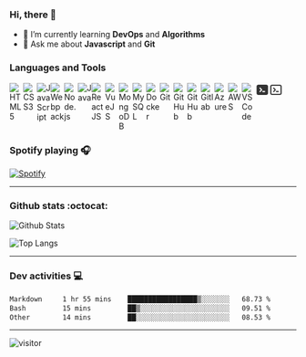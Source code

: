 <h3 align="">Hi, there 👋</h3>

- 🌱 I’m currently learning **DevOps** and **Algorithms**
- 💬 Ask me about **Javascript** and **Git**

### Languages and Tools

<img align="left" alt="HTML5" width="24px" src="https://cdn.jsdelivr.net/gh/devicons/devicon/icons/html5/html5-original.svg" />
<img align="left" alt="CSS3" width="24px" src="https://cdn.jsdelivr.net/gh/devicons/devicon/icons/css3/css3-original.svg" />
<img align="left" alt="JavaScript" width="24px" src="https://cdn.jsdelivr.net/gh/devicons/devicon/icons/javascript/javascript-original.svg" />
<img align="left" alt="Webpack" width="24px" src="https://cdn.jsdelivr.net/gh/devicons/devicon/icons/webpack/webpack-original.svg" />
<img align="left" alt="Node.js" width="24px" src="https://cdn.jsdelivr.net/gh/devicons/devicon/icons/nodejs/nodejs-original.svg" />
<img align="left" alt="Java" width="24px" src="https://cdn.jsdelivr.net/gh/devicons/devicon/icons/java/java-original.svg" />
<img align="left" alt="ReactJS" width="24px" src="https://cdn.jsdelivr.net/gh/devicons/devicon/icons/react/react-original.svg" />
<img align="left" alt="VueJS" width="24px" src="https://cdn.jsdelivr.net/gh/devicons/devicon/icons/vuejs/vuejs-original.svg" />
<img align="left" alt="MongoDB" width="24px" src="https://cdn.jsdelivr.net/gh/devicons/devicon/icons/mongodb/mongodb-original.svg" />
<img align="left" alt="MySQL" width="24px" src="https://cdn.jsdelivr.net/gh/devicons/devicon/icons/mysql/mysql-original.svg" />
<img align="left" alt="Docker" width="24px" src="https://cdn.jsdelivr.net/gh/devicons/devicon/icons/docker/docker-plain.svg" />
<img align="left" alt="Git" width="24px" src="https://cdn.jsdelivr.net/gh/devicons/devicon/icons/git/git-original.svg" />

[<img align="left" alt="GitHub" width="24px" src="https://user-images.githubusercontent.com/3369400/139447912-e0f43f33-6d9f-45f8-be46-2df5bbc91289.png" />](https://github.com/hoyangtsai#gh-dark-mode-only)
[<img align="left" alt="GitHub" width="24px" src="https://user-images.githubusercontent.com/3369400/139448065-39a229ba-4b06-434b-bc67-616e2ed80c8f.png" />](https://github.com/hoyangtsai#gh-light-mode-only)

<img align="left" alt="Gitlab" width="24px" src="https://cdn.jsdelivr.net/gh/devicons/devicon/icons/gitlab/gitlab-original.svg" />
<img align="left" alt="Azure" width="24px" src="https://cdn.jsdelivr.net/gh/devicons/devicon/icons/azure/azure-original.svg" />
<img align="left" alt="AWS" width="24px" src="https://cdn.jsdelivr.net/gh/devicons/devicon/icons/amazonwebservices/amazonwebservices-original.svg" />
<img align="left" alt="VS Code" width="24px" src="https://cdn.jsdelivr.net/gh/devicons/devicon/icons/vscode/vscode-original.svg" />

[<img align="left" alt="GitHub" width="24px" src="/assets/terminal-dark.svg" />](https://github.com/hoyangtsai#gh-dark-mode-only)
[<img align="left" alt="GitHub" width="24px" src="/assets/terminal-light.svg" />](https://github.com/hoyangtsai#gh-light-mode-only)

<br clear="left"/>

### Spotify playing 🎧

[![Spotify](https://spotify-now-playing-hoyangtsai.vercel.app/api/spotify)](https://open.spotify.com/user/11100258299)

-------

### Github stats :octocat:

![Github Stats](https://github-readme-stats-hoyangtsai.vercel.app/api?username=hoyangtsai&count_private=true&show_icons=true&theme=blueberry)

![Top Langs](https://github-readme-stats-hoyangtsai.vercel.app/api/top-langs/?username=hoyangtsai&theme=blueberry&layout=compact&langs_count=8)

-------

### Dev activities :computer:

<!--START_SECTION:waka-->

```text
Markdown     1 hr 55 mins    █████████████████▒░░░░░░░   68.73 %
Bash         15 mins         ██▒░░░░░░░░░░░░░░░░░░░░░░   09.51 %
Other        14 mins         ██░░░░░░░░░░░░░░░░░░░░░░░   08.53 %
```

<!--END_SECTION:waka-->

-------

<img src="https://visitor-badge.laobi.icu/badge?page_id=hoyangtsai/hoyangtsai" alt="visitor"/>
<!--  ![visitors](https://visitor-badge.glitch.me/badge?page_id=hoyangtsai/hoyangtsai) -->


[twitter]: https://twitter.com/hoyangtsai
[linkedin]: https://linkedin.com/in/hoyangtsai

